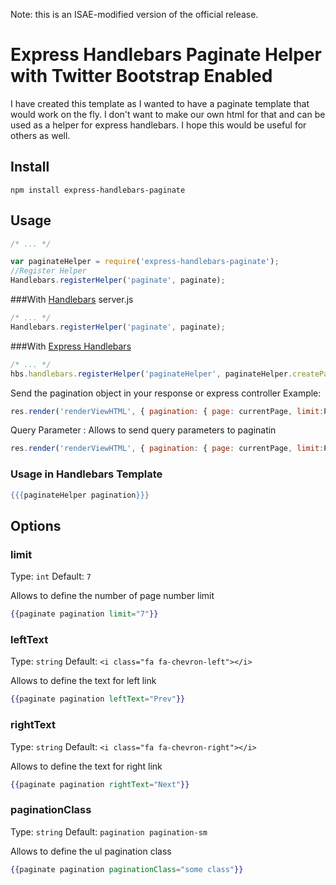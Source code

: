 Note: this is an ISAE-modified version of the official release.

# Express Handlebars Paginate Helper with Twitter Bootstrap Enabled
I have created this template as I wanted to have a paginate template that would work on the fly. I don't want to make our own html for that and can be used as a helper for express handlebars. I hope this would be useful for others as well.
## Install

    npm install express-handlebars-paginate

## Usage

```javascript
/* ... */

var paginateHelper = require('express-handlebars-paginate');
//Register Helper
Handlebars.registerHelper('paginate', paginate);
```

###With [Handlebars][]
server.js

```javascript
/* ... */
Handlebars.registerHelper('paginate', paginate);
```

###With [Express Handlebars][]
```javascript
/* ... */
hbs.handlebars.registerHelper('paginateHelper', paginateHelper.createPagination);
```

Send the pagination object in your response or express controller
Example:
```javascript
res.render('renderViewHTML', { pagination: { page: currentPage, limit:PageLimit,totalRows: TotalNoOfROWS }});
```

Query Parameter : Allows to send query parameters to paginatin

```javascript
res.render('renderViewHTML', { pagination: { page: currentPage, limit:PageLimit,totalRows: TotalNoOfROWS, queryParams: object }});
```

 ### Usage in Handlebars Template
```handlebars
{{{paginateHelper pagination}}}
```

[Express Handlebars]: https://github.com/ericf/express-handlebars
[Handlebars]: https://github.com/wycats/handlebars.js

## Options

### limit
Type: `int`
Default: `7`

Allows to define the number of page number limit

```handlebars
{{paginate pagination limit="7"}}
```

### leftText
Type: `string`
Default: `<i class="fa fa-chevron-left"></i>`

Allows to define the text for left link

```handlebars
{{paginate pagination leftText="Prev"}}
```

### rightText
Type: `string`
Default: `<i class="fa fa-chevron-right"></i>`

Allows to define the text for right link

```handlebars
{{paginate pagination rightText="Next"}}
```

### paginationClass
Type: `string`
Default: `pagination pagination-sm`

Allows to define the ul pagination class

```handlebars
{{paginate pagination paginationClass="some class"}}
```

